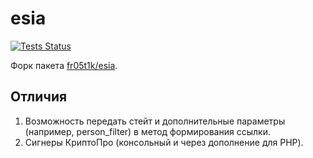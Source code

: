 # esia

[![Tests Status](https://github.com/ilimurzin/esia/actions/workflows/tests.yml/badge.svg)](https://github.com/ilimurzin/esia/actions/workflows/tests.yml)

Форк пакета [fr05t1k/esia](https://github.com/fr05t1k/esia).

## Отличия

1. Возможность передать стейт и дополнительные параметры (например, person_filter) в метод формирования ссылки.
2. Сигнеры КриптоПро (консольный и через дополнение для PHP).
